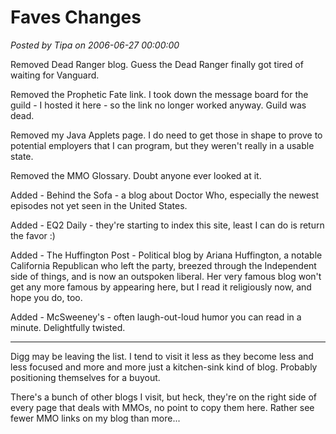 # Faves Changes

*Posted by Tipa on 2006-06-27 00:00:00*

Removed Dead Ranger blog. Guess the Dead Ranger finally got tired of waiting for Vanguard.

Removed the Prophetic Fate link. I took down the message board for the guild - I hosted it here - so the link no longer worked anyway. Guild was dead.

Removed my Java Applets page. I do need to get those in shape to prove to potential employers that I can program, but they weren't really in a usable state.

Removed the MMO Glossary. Doubt anyone ever looked at it.

Added - Behind the Sofa - a blog about Doctor Who, especially the newest episodes not yet seen in the United States.

Added - EQ2 Daily - they're starting to index this site, least I can do is return the favor :)

Added - The Huffington Post - Political blog by Ariana Huffington, a notable California Republican who left the party, breezed through the Independent side of things, and is now an outspoken liberal. Her very famous blog won't get any more famous by appearing here, but I read it religiously now, and hope you do, too.

Added - McSweeney's - often laugh-out-loud humor you can read in a minute. Delightfully twisted.

----

Digg may be leaving the list. I tend to visit it less as they become less and less focused and more and more just a kitchen-sink kind of blog. Probably positioning themselves for a buyout.

There's a bunch of other blogs I visit, but heck, they're on the right side of every page that deals with MMOs, no point to copy them here. Rather see fewer MMO links on my blog than more...

